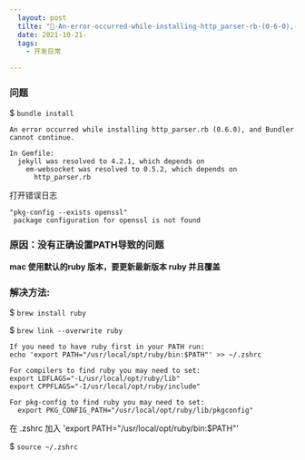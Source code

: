 ```yaml
---
  layout: post
  tilte: "🐛-An-error-occurred-while-installing-http_parser-rb-(0-6-0),-and-Bundl.md"
  date: 2021-10-21-
  tags: 
    - 开发日常

---
```


### 问题
 $ `bundle install`

```
An error occurred while installing http_parser.rb (0.6.0), and Bundler cannot continue.

In Gemfile:
  jekyll was resolved to 4.2.1, which depends on
    em-websocket was resolved to 0.5.2, which depends on
      http_parser.rb

```
打开错误日志
```
"pkg-config --exists openssl" 
 package configuration for openssl is not found
```
 
### 原因：没有正确设置PATH导致的问题

**mac 使用默认的ruby 版本，要更新最新版本 ruby 并且覆盖**
### 解决方法:
$ `brew install ruby`

$ `brew link --overwrite ruby`

```
If you need to have ruby first in your PATH run:
echo 'export PATH="/usr/local/opt/ruby/bin:$PATH"' >> ~/.zshrc

For compilers to find ruby you may need to set:
export LDFLAGS="-L/usr/local/opt/ruby/lib"
export CPPFLAGS="-I/usr/local/opt/ruby/include"

For pkg-config to find ruby you may need to set:
  export PKG_CONFIG_PATH="/usr/local/opt/ruby/lib/pkgconfig"
```

在 .zshrc 加入 'export PATH="/usr/local/opt/ruby/bin:$PATH"'

$ `source ~/.zshrc`
